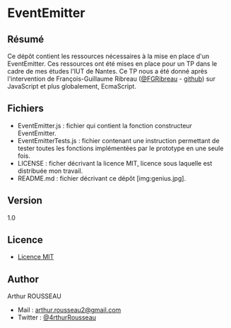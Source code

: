 EventEmitter
============

Résumé
----
Ce dépôt contient les ressources nécessaires à la mise en place d'un EventEmitter.
Ces ressources ont été mises en place pour un TP dans le cadre de mes études l'IUT de Nantes.
Ce TP nous a été donné après l'intervention de François-Guillaume Ribreau ([@FGRibreau] - [github]) sur JavaScript et plus globalement, EcmaScript.


Fichiers
----
* EventEmitter.js : fichier qui contient la fonction constructeur EventEmitter.
* EventEmitterTests.js : fichier contenant une instruction permettant de tester toutes les fonctions implémentées par le prototype en une seule fois.
* LICENSE : ficher décrivant la licence MIT, licence sous laquelle est distribuée mon travail.
* README.md : fichier décrivant ce dépôt [img:genius.jpg].

Version
----
1.0


Licence
----
* [Licence MIT]

Author
----
Arthur ROUSSEAU
* Mail : [arthur.rousseau2@gmail.com]
* Twitter : [@4rthurRousseau]

[Licence MIT]:http://opensource.org/licenses/MIT
[@FGRibreau]:https://twitter.com/FGRibreau
[GitHub]:https://github.com/FGRibreau/

[arthur.rousseau2@gmail.com]:mailto:arthur.rousseau2@gmail.com
[@4rthurRousseau]:https://twitter.com/4rthurRousseau
